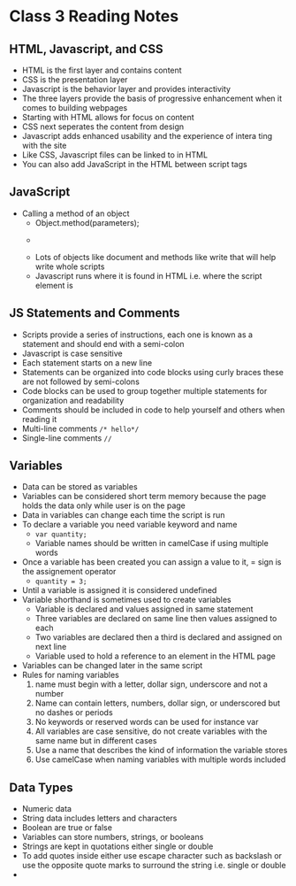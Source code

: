 # Class 3 Reading Notes

## HTML, Javascript, and CSS
* HTML is the first layer and contains content
* CSS is the presentation layer
* Javascript is the behavior layer and provides interactivity
* The three layers provide the basis of progressive enhancement when it comes to building webpages
* Starting with HTML allows for focus on content
* CSS next seperates the content from design
* Javascript adds enhanced usability and the experience of intera ting with the site
* Like CSS, Javascript files can be linked to in HTML
* You can also add JavaScript in the HTML between script tags

## JavaScript
* Calling a method of an object
    * Object.method(parameters);
    * ```document.write('Good Afternoon!');
    * Lots of objects like document and methods like write that will help write whole scripts
    * Javascript runs where it is found in HTML i.e. where the script element is

## JS Statements and Comments
* Scripts provide a series of instructions, each one is known as a statement and should end with a semi-colon
* Javascript is case sensitive
* Each statement starts on a new line
* Statements can be organized into code blocks using curly braces these are not followed by semi-colons
* Code blocks can be used to group together multiple statements for organization and readability
* Comments should be included in code to help yourself and others when reading it
* Multi-line comments ```/* hello*/```
* Single-line comments ```//```

## Variables
* Data can be stored as variables
* Variables can be considered short term memory because the page holds the data only while user is on the page
* Data in variables can change each time the script is run
* To declare a variable you need variable keyword and name
    * ```var quantity;```
    * Variable names should be written in camelCase if using multiple words
* Once a variable has been created you can assign a value to it, = sign is the assignement operator
    *  ```quantity = 3;```
* Until a variable is assigned it is considered undefined
* Variable shorthand is sometimes used to create variables
    * Variable is declared and values assigned in same statement
    * Three variables are declared on same line then values assigned to each
    * Two variables are declared then a third is declared and assigned on next line
    * Variable used to hold a reference to an element in the HTML page
* Variables can be changed later in the same script
* Rules for naming variables
    1. name must begin with a letter, dollar sign, underscore and not a number
    1. Name can contain letters, numbers, dollar sign, or underscored but no dashes or periods
    1. No keywords or reserved words can be used for instance var
    1. All variables are case sensitive, do not create variables with the same name but in different cases
    1. Use a name that describes the kind of information the variable stores
    1. Use camelCase when naming variables with multiple words included

## Data Types
* Numeric data
* String data includes letters and characters
* Boolean are true or false
* Variables can store numbers, strings, or booleans
* Strings are kept in quotations either single or double
* To add quotes inside either use escape character such as backslash or use the opposite quote marks to surround the string i.e. single or double
* 



